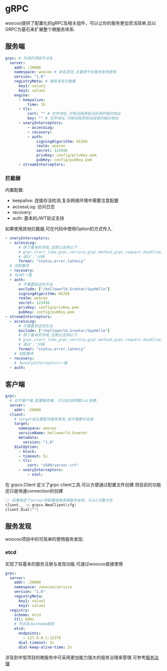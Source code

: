 # gRPC

woocoo提供了配置化的gRPC及相关组件，可以让你的服务更加灵活简单,后以GRPC为基石来扩展整个微服务体系.

## 服务端

```yaml
grpc: # 可选的顶级节点名
  server:
    addr: :20000
    namespace: woocoo # 命名空间,主要用于在服务发现使用
    version: "1.0"
    registryMeta: # 服务发现元数据
      key1: value1
      key2: value2
    engine:
      - keepalive:
          time: 1h
      - tls:
          cert: "" # 文件地址,可相当程序启动目录的相对地址
          key: "" # 文件地址,可相当程序启动目录的相对地址
      - unaryInterceptors:          
          - accessLog:
          - recovery:
          - auth:
              signingAlgorithm: HS256
              realm: woocoo
              secret: 123456
              privKey: config/privKey.pem
              pubKey: config/pubKey.pem              
      - streamInterceptors:
```

### 拦截器

内置配置:
- keepalive: 连接存活检测,复杂网络环境中需要注意配置
- accessLog: 访问日志
- recovery:
- auth: 基本的JWT验证支持

如果使用其他拦截器,可在代码中使用Option的方式传入.

```yaml
- unaryInterceptors:          
  - accessLog:
      # 除了基本的字段,还默认支持以下:
      # grpc.start_time,grpc.service,grpc.method,grpc.request.deadline,status,error,latency,peer.address,request,response
      # 请以','分隔
      format: "status,error,latency"
  # 无配置项
  - recovery:
  # 与JWT一致
  - auth:
      # 不需要验证的方法
      exclude: ["/helloworld.Greeter/SayHello"]
      signingAlgorithm: HS256
      realm: woocoo
      secret: 123456
      privKey: config/privKey.pem
      pubKey: config/pubKey.pem              
- streamInterceptors:
  - accessLog:
      # 不需要验证的方法
      exclude: ["/helloworld.Greeter/SayHello"]
      # 除了基本的字段,还默认支持以下:
      # grpc.start_time,grpc.service,grpc.method,grpc.request.deadline,status,error,latency,peer.address
      # 请以','分隔
      format: "status,error,latency"
    # 无配置项
  - recovery:
    # 与unaryInterceptors一致    
  - auth:
```

## 客户端

```yaml
grpc:
  # 对于客户端,配置服务端, 可以自动获取Dial参数.
  server:
    addr: :20000
  client:
    # target段主要配合服务发现,如不需要可去掉
    target:
      namespace: woocoo
      serviceName: helloworld.Greeter
      metadata: 
        version: "1.0"
    dialOption:      
      - block:
      - timeout: 5s
      - tls:
          cert: "x509/server.crt" 
      - unaryInterceptors:
          - otel:
```

在 grpcx.Client 定义了grpc client工具.可以方便通过配置文件创建.但目前的功能还只是快速connection的创建

```go
// 如果指定了server的配置或者使用服务发现, Dial可置为空
client,_ := grpcx.NewClient(cfg)
client.Dial("")
```

## 服务发现

woocoo项目中的可简单的使用服务发现:

### etcd

实现了较基本的服务注册与发现功能.可通过woocoo直接使用

```yaml
grpc:
  server:
    addr: :20000
    namespace: /woocoo/service
    version: "1.0"
    registryMeta:
      key1: value1
      key2: value2  
  registry:
    scheme: etcd
    ttl: 600s
    # 节点名与scheme相同
    etcd:
      endpoints:
        - 127.0.0.1:12379
      dial-timeout: 3s
      dial-keep-alive-time: 3s
```

涉及到中型项目的微服务中可采用更加能力强大的服务治理来管理.可参考[服务治理](micro.md)

